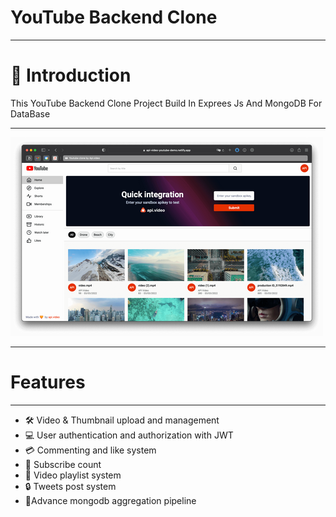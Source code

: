 # YouTube Backend Clone

---

# 🤖 Introduction
This YouTube Backend Clone Project Build In Exprees Js And MongoDB For DataBase 

---
![Alt text](public/temp/youtubeback.png)

---

# Features
---
* 🛠️ Video & Thumbnail upload and management
* 💻 User authentication and authorization with JWT 
* 💳 Commenting and like system
* 📄 Subscribe count
* 📄 Video playlist system 
* 🔒 Tweets post system 
* 🎨Advance mongodb aggregation pipeline 



